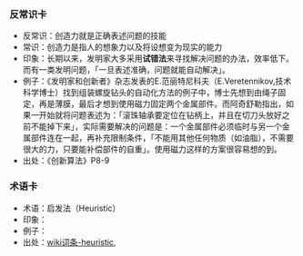 ### 反常识卡
- 反常识：创造力就是正确表述问题的技能
- 常识：创造力是指人的想象力以及将设想变为现实的能力
- 印象：长期以来，发明家大多采用**试错法**来寻找解决问题的办法，效率低下。而有一类发明问题，「一旦表述准确，问题就能自动解决」。
- 例子：《发明家和创新者》杂志发表的E.范丽特尼科夫（E.Veretennikov,技术科学博士）找到组装螺旋钻头的自动化方法的例子中，博士先想到由绳子固定，再是薄膜，最后才想到使用磁力固定两个金属部件。而阿奇舒勒指出，如果一开始就将问题表述为：「滚珠轴承要定位在钻柄上，并且在切刀头放好之前不能掉下来」，实际需要解决的问题是：一个金属部件必须临时与另一个金属部件连在一起，再补充限制条件，「不能用其他任何物质（如油脂），不需要很大的力，只要能补偿部件的自重」。使用磁力这样的方案很容易想的到。
- 出处：《创新算法》P8-9

### 术语卡
- 术语：启发法（Heuristic）
- 印象：
- 例子：
- 出处：[wiki词条-heuristic](https://en.wikipedia.org/wiki/Heuristic#frb-inline),[](https://en.wikipedia.org/wiki/Heuristic_(computer_science))

